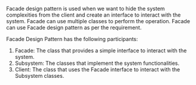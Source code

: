 Facade design pattern is used when we want to hide the system complexities from the client
and create an interface to interact with the system.
Facade can use multiple classes to perform the operation.
Facade can use Facade design pattern as per the requirement.

Facade Design Pattern has the following participants:
1. Facade: The class that provides a simple interface to interact with the system.
2. Subsystem: The classes that implement the system functionalities.
3. Client: The class that uses the Facade interface to interact with the Subsystem classes.

